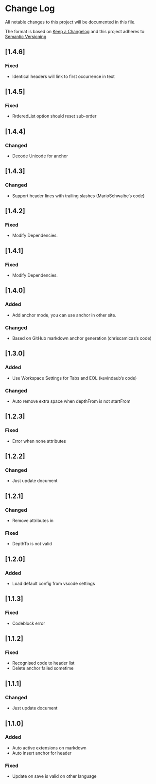 # Change Log
All notable changes to this project will be documented in this file.

The format is based on [Keep a Changelog](http://keepachangelog.com/) 
and this project adheres to [Semantic Versioning](http://semver.org/).

## [1.4.6]
### Fixed
- Identical headers will link to first occurrence in text

## [1.4.5]
### Fixed
- RrderedList option should reset sub-order

## [1.4.4]
### Changed
- Decode Unicode for anchor

## [1.4.3]
### Changed
- Support header lines with trailing slashes (MarioSchwalbe‘s code)

## [1.4.2]
### Fixed
- Modify Dependencies.

## [1.4.1]
### Fixed
- Modify Dependencies.

## [1.4.0]
### Added
- Add anchor mode, you can use anchor in other site.
### Changed
- Based on GitHub markdown anchor generation (chriscamicas‘s code)

## [1.3.0]
### Added
- Use Workspace Settings for Tabs and EOL (kevindaub‘s code)
### Changed
- Auto remove extra space when depthFrom is not startFrom

## [1.2.3]
### Fixed
- Error when none attributes

## [1.2.2]
### Changed
- Just update document

## [1.2.1]
### Changed
- Remove attributes in<!-- TOC -->
### Fixed
- DepthTo is not valid

## [1.2.0]
### Added
- Load default config from vscode settings

## [1.1.3]
### Fixed
- Codeblock error

## [1.1.2]
### Fixed
- Recognised code to header list
- Delete anchor failed sometime

## [1.1.1]
### Changed
- Just update document

## [1.1.0]
### Added
- Auto active extensions on markdown
- Auto insert anchor for header

### Fixed
- Update on save is valid on other language
